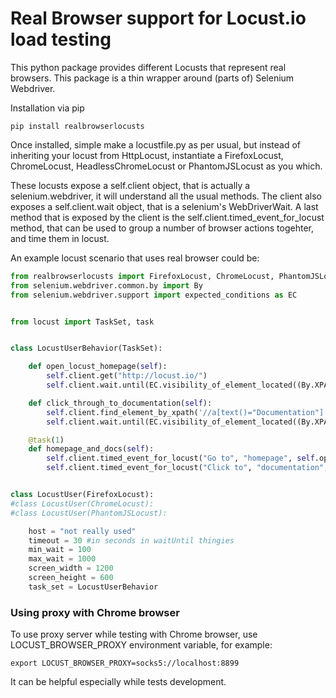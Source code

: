 # Real Browser support for Locust.io load testing

This python package provides different Locusts that represent real browsers. This package is a thin wrapper around (parts of) Selenium Webdriver.


Installation via pip

    pip install realbrowserlocusts

Once installed, simple make a locustfile.py as per usual, but instead of inheriting your locust from HttpLocust, instantiate a FirefoxLocust, ChromeLocust, HeadlessChromeLocust or PhantomJSLocust as you which.

These locusts expose a self.client object, that is actually a selenium.webdriver, it will understand all the usual methods. The client also exposes a self.client.wait object, that is a selenium's WebDriverWait. A last method that is exposed by the client is the self.client.timed_event_for_locust method, that can be used to group a number of browser actions togehter, and time them in locust.

An example locust scenario that uses real browser could be:

```python
from realbrowserlocusts import FirefoxLocust, ChromeLocust, PhantomJSLocust
from selenium.webdriver.common.by import By
from selenium.webdriver.support import expected_conditions as EC


from locust import TaskSet, task


class LocustUserBehavior(TaskSet):

    def open_locust_homepage(self):
        self.client.get("http://locust.io/")
        self.client.wait.until(EC.visibility_of_element_located((By.XPATH, '//a[text()="Documentation"]')), "documentation link is visible")

    def click_through_to_documentation(self):
        self.client.find_element_by_xpath('//a[text()="Documentation"]').click()
        self.client.wait.until(EC.visibility_of_element_located((By.XPATH, '//h1[text()="Locust Documentation"]')), "documentation is visible")

    @task(1)
    def homepage_and_docs(self):
        self.client.timed_event_for_locust("Go to", "homepage", self.open_locust_homepage)
        self.client.timed_event_for_locust("Click to", "documentation", self.click_through_to_documentation)


class LocustUser(FirefoxLocust):
#class LocustUser(ChromeLocust):
#class LocustUser(PhantomJSLocust):

    host = "not really used"
    timeout = 30 #in seconds in waitUntil thingies
    min_wait = 100
    max_wait = 1000
    screen_width = 1200
    screen_height = 600
    task_set = LocustUserBehavior
```

### Using proxy with Chrome browser

To use proxy server while testing with Chrome browser, use LOCUST_BROWSER_PROXY environment variable, for example:

```
export LOCUST_BROWSER_PROXY=socks5://localhost:8899
```

It can be helpful especially while tests development.